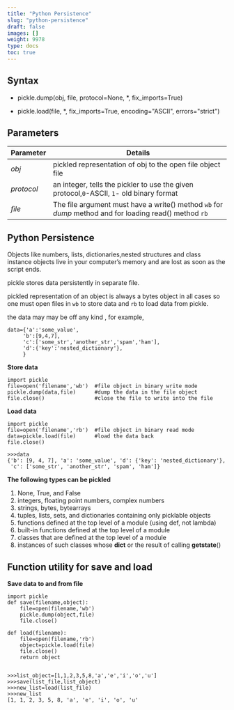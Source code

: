 ```yaml
---
title: "Python Persistence"
slug: "python-persistence"
draft: false
images: []
weight: 9978
type: docs
toc: true
---
```


## Syntax
- pickle.dump(obj, file, protocol=None, *, fix_imports=True)

- pickle.load(file, *, fix_imports=True, encoding="ASCII", errors="strict")


    

## Parameters
| Parameter | Details | 
| --------- | ------- |
| *obj* | pickled representation of obj to the open file object file |
| *protocol* | an integer, tells the pickler to use the given protocol,`0`-ASCII,  `1`-  old binary format |
| *file* | The file argument must have a write() method `wb` for *dump* method and for loading read() method `rb` |

## Python Persistence
Objects like numbers, lists, dictionaries,nested structures and class instance objects live in your computer’s memory and are lost as soon as the script ends.

pickle stores data persistently in separate file.  

pickled representation of an object is always a bytes object in all cases so one must open files in `wb` to store data and `rb` to load data from pickle.

the data may may be off any kind , for example,

    data={'a':'some_value',
         'b':[9,4,7],
         'c':['some_str','another_str','spam','ham'],
         'd':{'key':'nested_dictionary'},
         } 

**Store data**

    import pickle
    file=open('filename','wb')  #file object in binary write mode
    pickle.dump(data,file)      #dump the data in the file object
    file.close()                #close the file to write into the file

**Load data**

    import pickle
    file=open('filename','rb')  #file object in binary read mode
    data=pickle.load(file)      #load the data back
    file.close()

    >>>data
    {'b': [9, 4, 7], 'a': 'some_value', 'd': {'key': 'nested_dictionary'},
     'c': ['some_str', 'another_str', 'spam', 'ham']}

**The following types can be pickled**

 1. None, True, and False
 2. integers, floating point numbers, complex numbers
 3. strings, bytes, bytearrays
 4. tuples, lists, sets, and dictionaries containing only picklable objects
 5. functions defined at the top level of a module (using def, not lambda)
 6. built-in functions defined at the top level of a module
 7. classes that are defined at the top level of a module
 8. instances of such classes whose __dict__ or the result of calling __getstate__()



## Function utility for save and load
**Save data to and from file**

    import pickle
    def save(filename,object):
        file=open(filename,'wb')
        pickle.dump(object,file)
        file.close()

    def load(filename):
        file=open(filename,'rb')
        object=pickle.load(file)
        file.close()
        return object


    >>>list_object=[1,1,2,3,5,8,'a','e','i','o','u']
    >>>save(list_file,list_object)
    >>>new_list=load(list_file)
    >>>new_list
    [1, 1, 2, 3, 5, 8, 'a', 'e', 'i', 'o', 'u'

        




